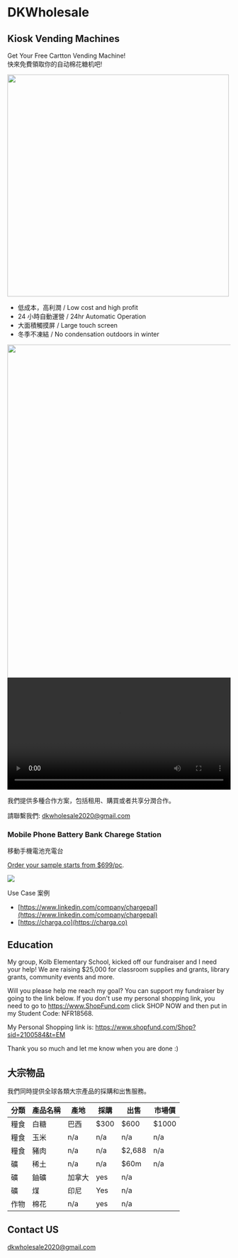 # DKWholesale

## Kiosk Vending Machines

Get Your Free Cartton Vending Machine!  
快來免費領取你的自动棉花糖机吧!

<img src="https://github.com/dotku/dkwholesale.us/assets/1519232/d7cfd605-bc79-4074-8a50-5ae7304710a1" width="500" />

* 低成本，高利潤 / Low cost and high profit
* 24 小時自動運營 / 24hr Automatic Operation
* 大面積觸摸屏 / Large touch screen
* 冬季不凍結 / No condensation outdoors in winter

<img src="https://github.com/dotku/dkwholesale.us/assets/1519232/9ca1eef6-d6d9-4144-9093-03ea01487b8d" height="750" />

<video controls width="100%">
  <source src="https://github.com/dotku/dkwholesale.us/assets/1519232/3860d8f9-a882-4183-b870-4a2fe6452837" type="video/mp4">
</video>

我們提供多種合作方案，包括租用、購買或者共享分潤合作。

請聯繫我們: dkwholesale2020@gmail.com

### Mobile Phone Battery Bank Charege Station

移動手機電池充電台

[Order your sample starts from $699/pc](https://buy.stripe.com/7sI6oAc6H8qf7QI9AD).

<a href="https://buy.stripe.com/7sI6oAc6H8qf7QI9AD" target="_blank">
  <img src="https://github.com/dotku/dkwholesale.us/assets/1519232/34e533f2-46ce-4ebe-b976-6771536872ce" />
</a>

Use Case 案例

* [https://www.linkedin.com/company/chargepal](https://www.linkedin.com/company/chargepal)
* [https://charga.co](https://charga.co)

## Education

My group, Kolb Elementary School, kicked off our fundraiser and I need your help! We are raising $25,000 for classroom supplies and grants, library grants, community events and more.

Will you please help me reach my goal? You can support my fundraiser by going to the link below.  If you don't use my personal shopping link, you need to go to https://www.ShopFund.com click SHOP NOW and then put in my Student Code: NFR18568.

My Personal Shopping link is: https://www.shopfund.com/Shop?sid=2100584&t=EM

Thank you so much and let me know when you are done :)

## 大宗物品

我們同時提供全球各類大宗產品的採購和出售服務。

| 分類 | 產品名稱 | 產地 | 採購 | 出售 | 市場價 |
| --- | --- | --- | --- | --- | --- |
| 糧食 | 白糖 | 巴西 | $300 | $600 | $1000 |
| 糧食 | 玉米 | n/a | n/a | n/a | n/a |
| 糧食 | 豬肉 | n/a | n/a | $2,688 | n/a |
| 礦 | 稀土 | n/a | n/a | $60m | n/a |
| 礦 | 鈾礦 | 加拿大 | yes | n/a | |
| 礦 | 煤 | 印尼 | Yes | n/a | |
| 作物 | 棉花 | n/a | yes | n/a | |

## Contact US

dkwholesale2020@gmail.com
